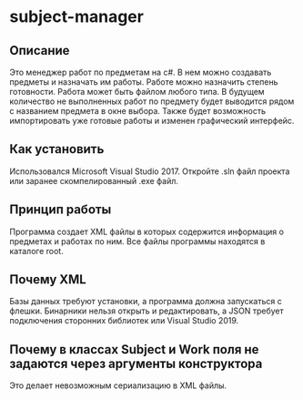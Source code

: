 # subject-manager
## Описание
Это менеджер работ по предметам на c#. В нем можно создавать предметы и назначать им работы.
Работе можно назначить степень готовности. Работа может быть файлом любого типа.
В будущем количество не выполненных работ по предмету будет выводится рядом с названием предмета
в окне выбора. Также будет возможность импортировать уже готовые работы и изменен графический интерфейс.
## Как установить
Использовался Microsoft Visual Studio 2017. Откройте .sln файл проекта или заранее скомпелированный .exe файл.
## Принцип работы
Программа создает XML файлы в которых содержится информация о предметах и работах по ним. Все файлы программы находятся в каталоге root.
## Почему XML
Базы данных требуют установки, а программа должна запускаться с флешки. Бинарники нельзя открыть и редактировать, а JSON требует
подключения сторонних библиотек или Visual Studio 2019.
## Почему в классах Subject и Work поля не задаются через аргументы конструктора
Это делает невозможным сериализацию в XML файлы.
